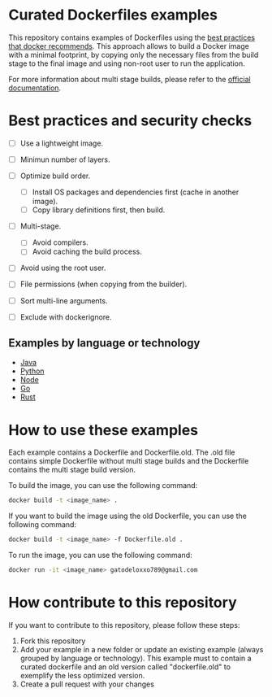 # Curated Dockerfiles examples
This repository contains examples of Dockerfiles using the [best practices that docker recommends](https://docs.docker.com/develop/develop-images/dockerfile_best-practices/). This approach allows to build a Docker image with a minimal footprint, by copying only the necessary files from the build stage to the final image and using non-root user to run the application.

For more information about multi stage builds, please refer to the [official documentation](https://docs.docker.com/develop/develop-images/multistage-build/).

# Best practices and security checks
- [ ] Use a lightweight image.
- [ ] Minimun number of layers.
- [ ] Optimize build order.
    - [ ] Install OS packages and dependencies first (cache in another image).
    - [ ] Copy library definitions first, then build.
- [ ] Multi-stage.
    - [ ] Avoid compilers.
    - [ ] Avoid caching the build process.
- [ ] Avoid using the root user.
- [ ] File permissions (when copying from the builder).
- [ ] Sort multi-line arguments.
- [ ] Exclude with dockerignore.



## Examples by language or technology
* [Java](java/)
* [Python](python/)
* [Node](node/)
* [Go](go/)
* [Rust](rust/)

# How to use these examples
Each example contains a Dockerfile and Dockerfile.old. The .old file contains simple Dockerfile without multi stage builds and the Dockerfile contains the multi stage build version. 

To build the image, you can use the following command:
``` bash
docker build -t <image_name> .
```

If you want to build the image using the old Dockerfile, you can use the following command:
``` bash
docker build -t <image_name> -f Dockerfile.old .
```

To run the image, you can use the following command:
``` bash
docker run -it <image_name> gatodeloxxo789@gmail.com
```



# How contribute to this repository
If you want to contribute to this repository, please follow these steps:
1. Fork this repository
2. Add your example in a new folder or update an existing example (always grouped by language or technology). This example must to contain a curated dockerfile and an old version called "dockerfile.old" to exemplify the less optimized version.
4. Create a pull request with your changes



